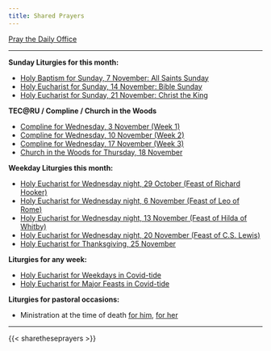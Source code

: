 ```yaml
---
title: Shared Prayers
---
```


[Pray the Daily Office](daily/)

-------------
**Sunday Liturgies for this month:**
- [Holy Baptism for Sunday, 7 November: All Saints Sunday](archive/2021/auto/proper27)
- [Holy Eucharist for Sunday, 14 November: Bible Sunday](archive/2021/auto/proper28)
- [Holy Eucharist for Sunday, 21 November: Christ the King](archive/2021/auto/proper29)

**TEC@RU / Compline / Church in the Woods**
- [Compline for Wednesday, 3 November (Week 1)](daily/compline/compline-wk1)
- [Compline for Wednesday, 10 November (Week 2)](daily/compline/compline-wk2)
- [Compline for Wednesday, 17 November (Week 3)](daily/compline/compline-wk3)
- [Church in the Woods for Thursday, 18 November](archive/2021/churchinwoods20211118)

**Weekday Liturgies this month:**
- [Holy Eucharist for Wednesday night, 29 October (Feast of Richard Hooker)](archive/2021/he-richardhooker)
- [Holy Eucharist for Wednesday night, 6 November (Feast of Leo of Rome)](archive/2021/he-leorome)
- [Holy Eucharist for Wednesday night, 13 November (Feast of Hilda of Whitby)](archive/2021/he-hildawhitby)
- [Holy Eucharist for Wednesday night, 20 November (Feast of C.S. Lewis)](archive/2021/he-cslewis)
- [Holy Eucharist for Thanksgiving, 25 November](archive/2021/auto/thanksgivingb)

**Liturgies for any week:**
- [Holy Eucharist for Weekdays in Covid-tide](archive/he-covid-weekday)
- [Holy Eucharist for Major Feasts in Covid-tide](archive/he-covid-feasts)

**Liturgies for pastoral occasions:**
- Ministration at the time of death [for him](archive/occasions/atdeath-m), [for her](archive/occasions/atdeath-f)
------------

{{< sharetheseprayers >}}
